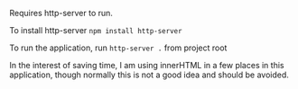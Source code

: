 Requires http-server to run.

To install http-server
`npm install http-server`

To run the application, run `http-server .` from project root


In the interest of saving time, I am using innerHTML in a few places in this application, though normally this is not a good idea and should be avoided.